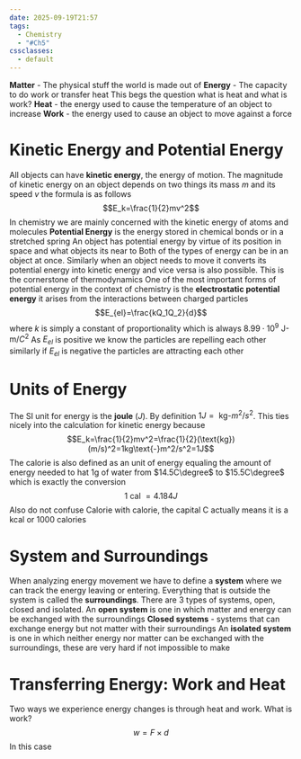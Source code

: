 ```yaml
---
date: 2025-09-19T21:57
tags:
  - Chemistry
  - "#Ch5"
cssclasses:
  - default
---
```

**Matter** - The physical stuff the world is made out of
**Energy** - The capacity to do work or transfer heat 
This begs the question what is heat and what is work?
**Heat** - the energy used to cause the temperature of an object to increase
**Work** - the energy used to cause an object to move against a force

# Kinetic Energy and Potential Energy
All objects can have **kinetic energy**, the energy of motion. The magnitude of kinetic energy on an object depends on two things its mass $m$ and its speed $v$ the formula is as follows$$E_k=\frac{1}{2}mv^2$$
In chemistry we are mainly concerned with the kinetic energy of atoms and molecules
**Potential Energy** is the energy stored in chemical bonds or in a stretched spring
An object has potential energy by virtue of its position in space and what objects its near to
Both of the types of energy can be in an object at once. Similarly when an object needs to move it converts its potential energy into kinetic energy and vice versa is also possible.
This is the cornerstone of thermodynamics
One of the most important forms of potential energy in the context of chemistry is the **electrostatic potential energy** it arises from the interactions between charged particles$$E_{el}=\frac{kQ_1Q_2}{d}$$
where $k$ is simply a constant of proportionality which is always $8.99\cdot 10^{9}\text{ J-m/}C^2$
As $E_{el}$ is positive we know the particles are repelling each other similarly if $E_{el}$ is negative the particles are attracting each other

# Units of Energy
The SI unit for energy is the **joule** ($J$). By definition $1J=\text{ kg-}m^2/s^2$. This ties nicely into the calculation for kinetic energy because$$E_k=\frac{1}{2}mv^2=\frac{1}{2}(\text{kg})(m/s)^2=1kg\text{-}m^2/s^2=1J$$
The calorie is also defined as an unit of energy equaling the amount of energy needed to hat 1g of water from $14.5C\degree$ to $15.5C\degree$ which is exactly the conversion$$1\text{ cal }=4.184J$$
Also do not confuse Calorie with calorie, the capital C actually means it is a kcal or 1000 calories

# System and Surroundings
When analyzing energy movement we have to define a **system** where we can track the energy leaving or entering. Everything that is outside the system is called the **surroundings**. There are 3 types of systems, open, closed and isolated. 
An **open system** is one in which matter and energy can be exchanged with the surroundings
**Closed systems** - systems that can exchange energy but not matter with their surroundings
An **isolated system** is one in which neither energy nor matter can be exchanged with
the surroundings, these are very hard if not impossible to make

# Transferring Energy: Work and Heat
Two ways we experience energy changes is through heat and work.
What is work?$$w=F\times d$$ In this case 